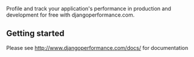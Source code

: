 Profile and track your application's performance in production and development for free with djangoperformance.com.


## Getting started

Please see http://www.djangoperformance.com/docs/ for documentation
